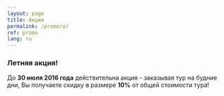 ```yaml
---
layout: page
title: Акции
permalink: /promoru/
ref: promo
lang: ru
---
```


<h3><a name="general" id="designer-templates" class="anchor" href="#designer-templates" aria-hidden="true"><span class="octicon octicon-link"></span></a>Летняя акция!</h3>

До <b>30 июля 2016 года</b> действительна акция - заказывая тур на будние дни, Вы получаете скидку в размере <b>10%</b> от общей стоимости тура!